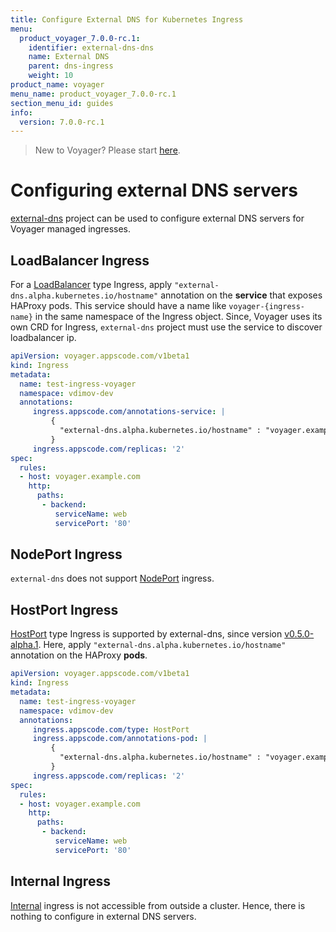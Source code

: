 ```yaml
---
title: Configure External DNS for Kubernetes Ingress
menu:
  product_voyager_7.0.0-rc.1:
    identifier: external-dns-dns
    name: External DNS
    parent: dns-ingress
    weight: 10
product_name: voyager
menu_name: product_voyager_7.0.0-rc.1
section_menu_id: guides
info:
  version: 7.0.0-rc.1
---
```


> New to Voyager? Please start [here](/products/voyager/7.0.0-rc.1/concepts/overview).

# Configuring external DNS servers

[external-dns](https://github.com/kubernetes-incubator/external-dns) project can be used to configure external DNS servers for Voyager managed ingresses.

## LoadBalancer Ingress

For a [LoadBalancer](/products/voyager/7.0.0-rc.1/concepts/ingress-types/loadbalancer) type Ingress, apply `"external-dns.alpha.kubernetes.io/hostname"` annotation on the **service** that exposes HAProxy pods. This service should have a name like `voyager-{ingress-name}` in the same namespace of the Ingress object. Since, Voyager uses its own CRD for Ingress, `external-dns` project must use the service to discover loadbalancer ip.

```yaml
apiVersion: voyager.appscode.com/v1beta1
kind: Ingress
metadata:
  name: test-ingress-voyager
  namespace: vdimov-dev
  annotations:
     ingress.appscode.com/annotations-service: |
         {
           "external-dns.alpha.kubernetes.io/hostname" : "voyager.example.com,voyager-1.example.com,voyager-2.example.com"
         }
     ingress.appscode.com/replicas: '2'
spec:
  rules:
  - host: voyager.example.com
    http:
      paths:
       - backend:
          serviceName: web
          servicePort: '80'
```

## NodePort Ingress

`external-dns` does not support [NodePort](/products/voyager/7.0.0-rc.1/concepts/ingress-types/nodeport) ingress.


## HostPort Ingress

[HostPort](/products/voyager/7.0.0-rc.1/concepts/ingress-types/hostport) type Ingress is supported by external-dns, since version [v0.5.0-alpha.1](https://github.com/kubernetes-incubator/external-dns/releases/tag/v0.5.0-alpha.1). Here, apply `"external-dns.alpha.kubernetes.io/hostname"` annotation on the HAProxy **pods**.

```yaml
apiVersion: voyager.appscode.com/v1beta1
kind: Ingress
metadata:
  name: test-ingress-voyager
  namespace: vdimov-dev
  annotations:
     ingress.appscode.com/type: HostPort
     ingress.appscode.com/annotations-pod: |
         {
           "external-dns.alpha.kubernetes.io/hostname" : "voyager.example.com,voyager-1.example.com,voyager-2.example.com"
         }
     ingress.appscode.com/replicas: '2'
spec:
  rules:
  - host: voyager.example.com
    http:
      paths:
       - backend:
          serviceName: web
          servicePort: '80'
```

## Internal Ingress

[Internal](/products/voyager/7.0.0-rc.1/concepts/ingress-types/internal) ingress is not accessible from outside a cluster. Hence, there is nothing to configure in external DNS servers.
